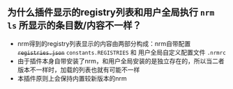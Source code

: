 ## 为什么插件显示的registry列表和用户全局执行 `nrm ls` 所显示的条目数/内容不一样？

* nrm得到的registry列表显示的内容由两部分构成：nrm自带配置 ~~`registries.json`~~ `constants.REGISTRIES` 和 用户全局自定义配置文件 `.nrmrc`
* 由于插件本身自带安装了nrm，和用户全局安装的是独立存在的，所以当二者版本不一样时，加载的列表也就有可能不一样
* 本插件原则上会保持内置较新版本的nrm
